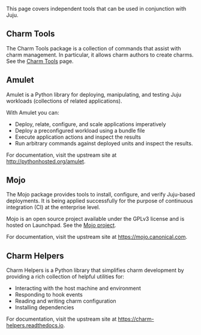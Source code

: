 This page covers independent tools that can be used in conjunction with Juju.

<h2 id="heading--charm-tools">Charm Tools</h2>

The Charm Tools package is a collection of commands that assist with charm management. In particular, it allows charm authors to create charms. See the [Charm Tools](/t/charm-tools/1180) page.

<h2 id="heading--amulet">Amulet</h2>

Amulet is a Python library for deploying, manipulating, and testing Juju workloads (collections of related applications).

With Amulet you can:

-   Deploy, relate, configure, and scale applications imperatively
-   Deploy a preconfigured workload using a bundle file
-   Execute application actions and inspect the results
-   Run arbitrary commands against deployed units and inspect the results.

For documentation, visit the upstream site at <http://pythonhosted.org/amulet>.

<h2 id="heading--mojo">Mojo</h2>

The Mojo package provides tools to install, configure, and verify Juju-based deployments. It is being applied successfully for the purpose of continuous integration (CI) at the enterprise level.

Mojo is an open source project available under the GPLv3 license and is hosted on Launchpad. See the [Mojo project](https://launchpad.net/mojo).

For documentation, visit the upstream site at <https://mojo.canonical.com>.

<h2 id="heading--charm-helpers">Charm Helpers</h2>

Charm Helpers is a Python library that simplifies charm development by providing a rich collection of helpful utilities for:

-   Interacting with the host machine and environment
-   Responding to hook events
-   Reading and writing charm configuration
-   Installing dependencies

For documentation, visit the upstream site at <https://charm-helpers.readthedocs.io>.
